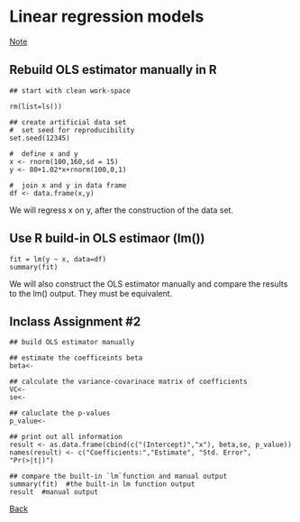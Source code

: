 # Linear regression models




[Note](https://app.box.com/s/ipx4khiw11gonulpy206r510020nrbzx)


## Rebuild OLS estimator manually in R

```{r}
## start with clean work-space

rm(list=ls())
 
## create artificial data set
#  set seed for reproducibility
set.seed(12345)
 
#  define x and y
x <- rnorm(100,160,sd = 15)
y <- 80+1.02*x+rnorm(100,0,1)
 
#  join x and y in data frame
df <- data.frame(x,y)
```
We will regress x on y, after the construction of the data set.


## Use R build-in OLS estimaor (lm())
```{r,eval=FALSE}
fit = lm(y ~ x, data=df)
summary(fit)
```

We will also construct the OLS estimator manually and compare the results to the lm() output.
They must be  equivalent.

## Inclass Assignment #2
```{r, eval=FALSE}
## build OLS estimator manually

## estimate the coefficeints beta
beta<- 

## calculate the variance-covarinace matrix of coefficients
VC<-
se<-

## caluclate the p-values
p_value<-

## print out all information
result <- as.data.frame(cbind(c("(Intercept)","x"), beta,se, p_value))
names(result) <- c("Coefficients:","Estimate", "Std. Error", "Pr(>|t|)")

## compare the built-in `lm`function and manual output
summary(fit)  #the built-in lm function output
result  #manual output
```


[Back](https://github.com/younghhk/STAT_COMP/)

